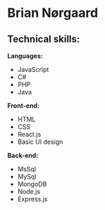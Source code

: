 # Brian Nørgaard


## Technical skills:

**Languages:**

* JavaScript
* C#
* PHP
* Java


**Front-end:**

* HTML
* CSS
* React.js
* Basic UI design


**Back-end:**

* MsSql
* MySql
* MongoDB
* Node.js
* Express.js
